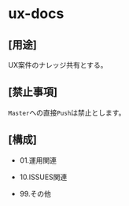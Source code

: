 # ux-docs

## [用途]
UX案件のナレッジ共有とする。

## [禁止事項]
`Master`への直接`Push`は禁止とします。

## [構成]
- 01.運用関連

- 10.ISSUES関連

- 99.その他